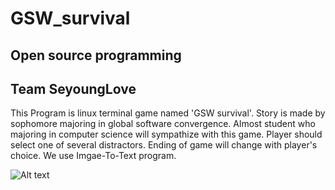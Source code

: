 GSW_survival
============

Open source programming
-----------------------

Team SeyoungLove 
----------------

This Program is linux terminal game named 'GSW survival'. Story is made by sophomore majoring in global software convergence. Almost student who majoring in computer science will sympathize with this game. 
Player should select one of several distractors. Ending of game will change with player's choice.
We use Imgae-To-Text program.

![Alt text](GSW_survival.github.io/11.jpg)